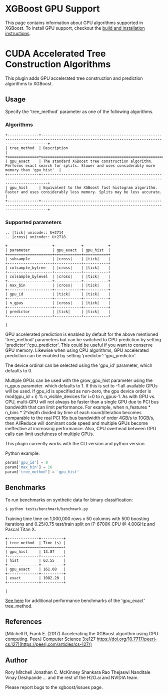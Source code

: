 XGBoost GPU Support
===================

This page contains information about GPU algorithms supported in XGBoost.
To install GPU support, checkout the [build and installation instructions](../build.md).

# CUDA Accelerated Tree Construction Algorithms
This plugin adds GPU accelerated tree construction and prediction algorithms to XGBoost.
## Usage
Specify the 'tree_method' parameter as one of the following algorithms. 

### Algorithms

```eval_rst
+--------------+-----------------------------------------------------------------------------------------------------------------------------------------------+
| tree_method  | Description                                                                                                                                   |
+==============+===============================================================================================================================================+
| gpu_exact    | The standard XGBoost tree construction algorithm. Performs exact search for splits. Slower and uses considerably more memory than 'gpu_hist'  |
+--------------+-----------------------------------------------------------------------------------------------------------------------------------------------+
| gpu_hist     | Equivalent to the XGBoost fast histogram algorithm. Faster and uses considerably less memory. Splits may be less accurate.                    |
+--------------+-----------------------------------------------------------------------------------------------------------------------------------------------+
```

### Supported parameters 

```eval_rst
.. |tick| unicode:: U+2714 
.. |cross| unicode:: U+2718 

+--------------------+------------+-----------+
| parameter          | gpu_exact  | gpu_hist  |
+====================+============+===========+
| subsample          | |cross|    | |tick|    |
+--------------------+------------+-----------+
| colsample_bytree   | |cross|    | |tick|    |
+--------------------+------------+-----------+
| colsample_bylevel  | |cross|    | |tick|    |
+--------------------+------------+-----------+
| max_bin            | |cross|    | |tick|    |
+--------------------+------------+-----------+
| gpu_id             | |tick|     | |tick|    |
+--------------------+------------+-----------+
| n_gpus             | |cross|    | |tick|    |
+--------------------+------------+-----------+
| predictor          | |tick|     | |tick|    |
+--------------------+------------+-----------+

|  
```

GPU accelerated prediction is enabled by default for the above mentioned 'tree_method' parameters but can be switched to CPU prediction by setting 'predictor':'cpu_predictor'. This could be useful if you want to conserve GPU memory. Likewise when using CPU algorithms, GPU accelerated prediction can be enabled by setting 'predictor':'gpu_predictor'.

The device ordinal can be selected using the 'gpu_id' parameter, which defaults to 0.

Multiple GPUs can be used with the grow_gpu_hist parameter using the n_gpus parameter. which defaults to 1. If this is set to -1 all available GPUs will be used.  If gpu_id is specified as non-zero, the gpu device order is mod(gpu_id + i) % n_visible_devices for i=0 to n_gpus-1.  As with GPU vs. CPU, multi-GPU will not always be faster than a single GPU due to PCI bus bandwidth that can limit performance.  For example, when n_features * n_bins * 2^depth divided by time of each round/iteration becomes comparable to the real PCI 16x bus bandwidth of order 4GB/s to 10GB/s, then AllReduce will dominant code speed and multiple GPUs become ineffective at increasing performance.  Also, CPU overhead between GPU calls can limit usefulness of multiple GPUs.

This plugin currently works with the CLI version and python version.

Python example:
```python
param['gpu_id'] = 0
param['max_bin'] = 16
param['tree_method'] = 'gpu_hist'
```
## Benchmarks
To run benchmarks on synthetic data for binary classification:
```bash
$ python tests/benchmark/benchmark.py
```

Training time time on 1,000,000 rows x 50 columns with 500 boosting iterations and 0.25/0.75 test/train split on i7-6700K CPU @ 4.00GHz and Pascal Titan X.

```eval_rst
+--------------+----------+
| tree_method  | Time (s) |
+==============+==========+
| gpu_hist     | 13.87    |
+--------------+----------+
| hist         | 63.55    |
+--------------+----------+
| gpu_exact    | 161.08   |
+--------------+----------+
| exact        | 1082.20  |
+--------------+----------+

|  
```

[See here](http://dmlc.ml/2016/12/14/GPU-accelerated-xgboost.html) for additional performance benchmarks of the 'gpu_exact' tree_method.

## References
[Mitchell R, Frank E. (2017) Accelerating the XGBoost algorithm using GPU computing. PeerJ Computer Science 3:e127 https://doi.org/10.7717/peerj-cs.127](https://peerj.com/articles/cs-127/)

## Author
Rory Mitchell
Jonathan C. McKinney
Shankara Rao Thejaswi Nanditale
Vinay Deshpande
... and the rest of the H2O.ai and NVIDIA team.

Please report bugs to the xgboost/issues page.

